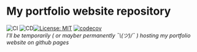 # My portfolio website repository
![CI](https://github.com/dkadillak/dkadillak.github.io/workflows/CI/badge.svg) ![CD](https://github.com/dkadillak/dkadillak.github.io/workflows/CD/badge.svg)[![License: MIT](https://img.shields.io/badge/License-MIT-yellow.svg)](https://opensource.org/licenses/MIT) [![codecov](https://codecov.io/gh/dkadillak/dkadillak.github.io/branch/master/graph/badge.svg?token=G1TG0S8N9C)](https://codecov.io/gh/dkadillak/dkadillak.github.io)  
*I'll be temporarily (  or mayber permanently  ¯\\_(ツ)_/¯  ) hosting my portfolio website on github pages*   




